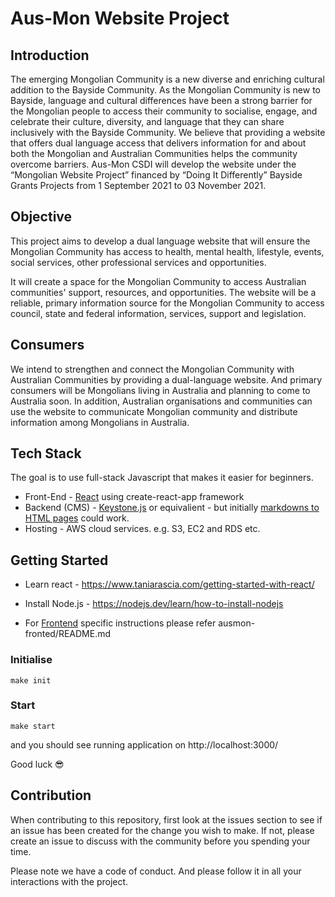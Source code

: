 # Aus-Mon Website Project

## Introduction

The emerging Mongolian Community is a new diverse and enriching cultural addition to the Bayside Community. As the Mongolian Community is new to Bayside, language and cultural differences have been a strong barrier for the Mongolian people to access their community to socialise, engage, and celebrate their culture, diversity, and language that they can share inclusively with the Bayside Community. We believe that providing a website that offers dual language access that delivers information for and about both the Mongolian and Australian Communities helps the community overcome barriers. Aus-Mon CSDI will develop the website under the “Mongolian Website Project” financed by “Doing It Differently” Bayside Grants Projects from 1 September 2021 to 03 November 2021.

## Objective

This project aims to develop a dual language website that will ensure the Mongolian Community has access to health, mental health, lifestyle, events, social services, other professional services and opportunities.

It will create a space for the Mongolian Community to access Australian communities' support, resources, and opportunities. The website will be a reliable, primary information source for the Mongolian Community to access council, state and federal information, services, support and legislation.

## Consumers

We intend to strengthen and connect the Mongolian Community with Australian Communities by providing a dual-language website. And primary consumers will be Mongolians living in Australia and planning to come to Australia soon. In addition, Australian organisations and communities can use the website to communicate Mongolian community and distribute information among Mongolians in Australia.

## Tech Stack

The goal is to use full-stack Javascript that makes it easier for beginners.

- Front-End - [React](https://reactjs.org/) using create-react-app framework
- Backend (CMS) - [Keystone.js](https://keystonejs.com/) or equivalient - but initially [markdowns to HTML pages](https://github.com/showdownjs/showdown) could work.
- Hosting - AWS cloud services. e.g. S3, EC2 and RDS etc.

## Getting Started

- Learn react - https://www.taniarascia.com/getting-started-with-react/
- Install Node.js - https://nodejs.dev/learn/how-to-install-nodejs

- For [Frontend](ausmon-frontend/README.md) specific instructions please refer ausmon-fronted/README.md

### Initialise

```/bin/sh
make init
```

### Start

```/bin/sh
make start
```

and you should see running application on http://localhost:3000/

Good luck 😎

## Contribution

When contributing to this repository, first look at the issues section to see if an issue has been created for the change you wish to make. If not, please create an issue to discuss with the community before you spending your time.

Please note we have a code of conduct. And please follow it in all your interactions with the project.
